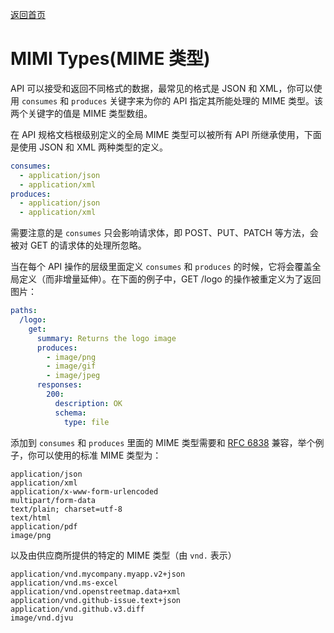 [返回首页](https://github.com/Runtu4378/swaggerDoc)

# MIMI Types(MIME 类型)

API 可以接受和返回不同格式的数据，最常见的格式是 JSON 和 XML，你可以使用 `consumes` 和 `produces` 关键字来为你的 API 指定其所能处理的 MIME 类型。该两个关键字的值是 MIME 类型数组。

在 API 规格文档根级别定义的全局 MIME 类型可以被所有 API 所继承使用，下面是使用 JSON 和 XML 两种类型的定义。

```YAML
consumes:
  - application/json
  - application/xml
produces:
  - application/json
  - application/xml
```

需要注意的是 `consumes` 只会影响请求体，即 POST、PUT、PATCH 等方法，会被对 GET 的请求体的处理所忽略。

当在每个 API 操作的层级里面定义 `consumes` 和 `produces` 的时候，它将会覆盖全局定义（而非增量延伸）。在下面的例子中，GET /logo 的操作被重定义为了返回图片：

```YAML
paths:
  /logo:
    get:
      summary: Returns the logo image
      produces:
        - image/png
        - image/gif
        - image/jpeg
      responses:
        200:
          description: OK
          schema:
            type: file
```

添加到 `consumes` 和 `produces` 里面的 MIME 类型需要和 [RFC 6838](http://tools.ietf.org/html/rfc6838) 兼容，举个例子，你可以使用的标准 MIME 类型为：

```
application/json
application/xml
application/x-www-form-urlencoded
multipart/form-data
text/plain; charset=utf-8
text/html
application/pdf
image/png
```

以及由供应商所提供的特定的 MIME 类型（由 `vnd.` 表示）

```
application/vnd.mycompany.myapp.v2+json
application/vnd.ms-excel
application/vnd.openstreetmap.data+xml
application/vnd.github-issue.text+json
application/vnd.github.v3.diff
image/vnd.djvu
```
